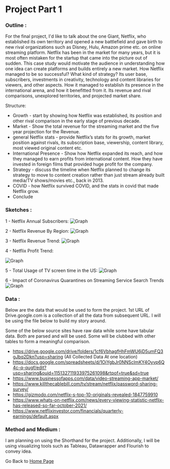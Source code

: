 # Project Part 1

### Outline : 
For the final project, I'd like to talk about the one Giant, Netflix, who established its own territory and opened a new battlefield and gave birth to new rival organizations such as Disney, Hulu, Amazon prime etc. on online streaming platform. Netflix has been in the market for many years, but it is most often mistaken for the startup that came into the picture out of sudden. This case study would motivate the audience in understanding how one idea can create platforms and builds entirely a new market. How Netflix managed to be so successful? What kind of strategy? Its user base, subscribers, investments in creativity, technology and content libraries for viewers, and other aspects. How it managed to establish its presence in the international arena, and how it benefitted from it. Its revenue and rival comparisons, unexplored territories, and projected market share.

Structure:
- Growth - start by showing how Netflix was established, its position and other rival comparison in the early stage of previous decade.
- Market - Show the total revenue for the streaming market and the five year projection for the Revenue.
- general Netflix stats - provide Netflix’s stats for its growth, market position against rivals, its subscription base, viewership, content library, most viewed original content etc.
- International Presence - Show how Netflix expanded its reach, and how they managed to earn profits from international content. How they have invested in foreign films that provided huge profit for the company.
-  Strategy - discuss the timeline when Netflix planned to change its strategy to move to content creation rather than just stream already built media/TV shows/movies etc., back in 2013.
-  COVID - how Netflix survived COVID, and the stats in covid that made Netflix grow.
-  Conclude



### Sketches :

1 - Netflix Annual  Subscribers:
![Graph](/ProjectPart1-1.png)

2 - Netflix Revenue By Region:
![Graph](/ProjectPart1-2.png)


3 - Netflix Revenue Trend:
![Graph](/ProjectPart1-3.png)


4 - Netflix Profit Trend:

![Graph](/ProjectPart1-4.png)


5 - Total Usage of TV screen time in the US:
![Graph](/ProjectPart1-5.png)


6 - Impact of Coronavirus Quarantines on Streaming Service Search Trends
![Graph](/ProjectPart1-6.png)



### Data : 
Below are the data that would be used to form the project. 1st URL of Drive.google.com is a collection of all the data from subsequent URL. I will be using the file below to build my story around.

Some of the below source sites have raw data while some have tabular data. Both are parsed and will be used. Some will be clubbed with other tables to form a meaningful comparison.

- https://drive.google.com/drive/folders/1cf6VbhagfHhFmWU6jD5umFQ3gJbq2Dkn?usp=sharing (All Collected Data At one location)
- https://docs.google.com/spreadsheets/d/1OiYgbJr0NNSclmKY4Oyvp6Q4c-q-qugf/edit?usp=sharing&ouid=115132711933975261098&rtpof=true&sd=true
- https://www.businessofapps.com/data/video-streaming-app-market/
- https://www.killthecablebill.com/tv/stream/netflix/password-sharing-survey/
- https://gizmodo.com/netflix-s-top-10-originals-revealed-1847759910
- https://www.whats-on-netflix.com/news/every-viewing-statistic-netflix-has-released-so-far-october-2021/
- https://www.netflixinvestor.com/financials/quarterly-earnings/default.aspx


### Method and Medium :

I am planning on using the Shorthand for the project. Additionally, I will be using visualizing tools such as Tableau, Datawrapper and Flourish to convey idea. 

Go Back to [Home Page](/README.md)
